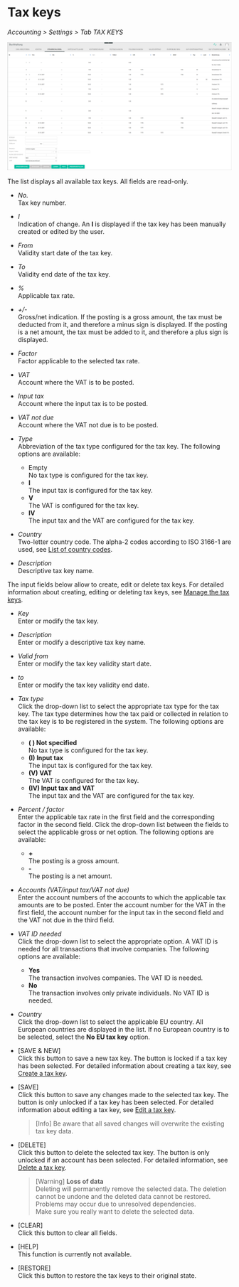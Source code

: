 # Tax keys

*Accounting > Settings > Tab TAX KEYS*

![Tax keys](../../Assets/Screenshots/RetailSuiteAccounting/Settings/TaxKeys/CreateTaxKey.png "[Tax keys]")

The list displays all available tax keys. All fields are read-only.

- *No.*  
  Tax key number.

- *I*  
  Indication of change. An **I** is displayed if the tax key has been manually created or edited by the user.

- *From*  
  Validity start date of the tax key.

- *To*  
  Validity end date of the tax key.  

- *%*  
  Applicable tax rate.

- *+/-*  
  Gross/net indication. If the posting is a gross amount, the tax must be deducted from it, and therefore a minus sign is displayed. If the posting is a net amount, the tax must be added to it, and therefore a plus sign is displayed.

- *Factor*  
  Factor applicable to the selected tax rate.

- *VAT*  
  Account where the VAT is to be posted.

- *Input tax*  
  Account where the input tax is to be posted.

- *VAT not due*  
  Account where the VAT not due is to be posted.

- *Type*  
  Abbreviation of the tax type configured for the tax key. The following options are available:  
  - Empty     
    No tax type is configured for the tax key.
  - **I**   
    The input tax is configured for the tax key.
  - **V**   
    The VAT is configured for the tax key.
  - **IV**   
    The input tax and the VAT are configured for the tax key.


[comment]: <> (Abkürzungen im System nicht übersetzt. Auf DE lassen? Wenn ja, durchgängig, also, auch in Integration und Operation)

- *Country*  
  Two-letter country code. The alpha-2 codes according to ISO 3166-1 are used, see [List of country codes](https://en.wikipedia.org/wiki/ISO_3166-1_alpha-2).

- *Description*  
  Descriptive tax key name.


The input fields below allow to create, edit or delete tax keys. For detailed information about creating, editing or deleting tax keys, see [Manage the tax keys](../Integration/02_ManageTaxKeys.md).

- *Key*  
  Enter or modify the tax key.

- *Description*  
  Enter or modify a descriptive tax key name.

- *Valid from*   
  Enter or modify the tax key validity start date.

- *to*  
  Enter or modify the tax key validity end date.

- *Tax type*  
  Click the drop-down list to select the appropriate tax type for the tax key. The tax type determines how the tax paid or collected in relation to the tax key is to be registered in the system. The following options are available:
  - **( ) Not specified**  
    No tax type is configured for the tax key.  
  - **(I) Input tax**  
    The input tax is configured for the tax key.
  - **(V) VAT**  
    The VAT is configured for the tax key.
  - **(IV) Input tax and VAT**  
    The input tax and the VAT are configured for the tax key.


- *Percent / factor*  
  Enter the applicable tax rate in the first field and the corresponding factor in the second field. Click the drop-down list between the fields to select the applicable gross or net option. The following options are available:
  - **+**   
    The posting is a gross amount.
  - **-**   
    The posting is a net amount.


- *Accounts (VAT/input tax/VAT not due)*  
  Enter the account numbers of the accounts to which the applicable tax amounts are to be posted. Enter the account number for the VAT in the first field, the account number for the input tax in the second field and the VAT not due in the third field.

- *VAT ID needed*  
  Click the drop-down list to select the appropriate option. A VAT ID is needed for all transactions that involve companies. The following options are available:
  - **Yes**   
    The transaction involves companies. The VAT ID is needed.
  - **No**   
    The transaction involves only private individuals. No VAT ID is needed.


- *Country*  
  Click the drop-down list to select the applicable EU country. All European countries are displayed in the list. If no European country is to be selected, select the **No EU tax key** option.


- [SAVE & NEW]  
  Click this button to save a new tax key. The button is locked if a tax key has been selected. For detailed information about creating a tax key, see [Create a tax key](../Integration/02_ManageTaxKeys.md#create-a-tax-key).

- [SAVE]  
  Click this button to save any changes made to the selected tax key. The button is only unlocked if a tax key has been selected. For detailed information about editing a tax key, see [Edit a tax key](../Integration/02_ManageTaxKeys.md#edit-a-tax-key).

  > [Info] Be aware that all saved changes will overwrite the existing tax key data.

- [DELETE]  
  Click this button to delete the selected tax key. The button is only unlocked if an account has been selected. For detailed information, see [Delete a tax key](../Integration/02_ManageTaxKeys.md#delete-a-tax-key).

  > [Warning] **Loss of data**   
  Deleting will permanently remove the selected data. The deletion cannot be undone and the deleted data cannot be restored.       
  Problems may occur due to unresolved dependencies.   
  Make sure you really want to delete the selected data.

- [CLEAR]  
  Click this button to clear all fields.

- [HELP]  
  This function is currently not available.

- [RESTORE]  
  Click this button to restore the tax keys to their original state.

[comment]: <> (Was macht der WIEDERHERSTELLEN/RESTORE Button? Beim Klicken, Fenster mit Warnung "Möchten Sie die Steuerschlüssel in deren Ursprungs-Zustand zurückversetzen? Alle von Ihnen gemachten Änderungen werden dadurch gelöscht." Bei OK scheint es aber nichts zu passieren... Das System leert die Eingabemaske, aber nach Speichern kann man nicht wiederherstellen.)
